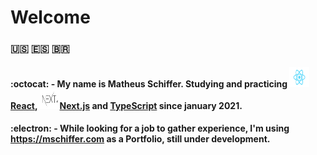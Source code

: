# Welcome

### :us: :es: :brazil:

#### :octocat: - My name is **Matheus Schiffer**. Studying and practicing **<img src="React.svg" width="32px" height="32px"/>[React](https://www.reactjs.org), <img src="next.svg" width="32px" height="32px"/>[Next.js](https://nextjs.org/) and [TypeScript](https://www.typescriptlang.org/)** since january 2021.

#### :electron: - While looking for a job to gather experience, I'm using https://mschiffer.com as a Portfolio, still under development.
